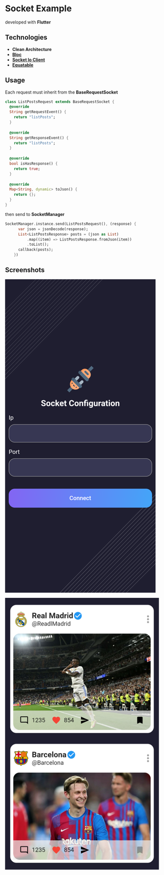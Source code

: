 # Socket Example

developed with **Flutter**

## Technologies

- **Clean Architecture**
- **[Bloc](https://pub.dev/packages/flutter_bloc)**
- **[Socket Io Client](https://pub.dev/packages/socket_io_client)**
- **[Equatable](https://pub.dev/packages/equatable)**


## Usage

Each request must inherit from the **BaseRequestSocket**

~~~dart
class ListPostsRequest extends BaseRequestSocket {
  @override
  String getRequestEvent() {
    return "listPosts";
  }

  @override
  String getResponseEvent() {
    return "listPosts";
  }

  @override
  bool isHasResponse() {
    return true;
  }

  @override
  Map<String, dynamic> toJson() {
    return {};
  }
}
~~~ 

then send to **SocketManager**

~~~ dart
SocketManager.instance.send(ListPostsRequest(), (response) {
      var json = jsonDecode(response);
      List<ListPostsResponse> posts = (json as List)
          .map((item) => ListPostsResponse.fromJson(item))
          .toList();
      callback(posts);
    })
~~~


## Screenshots

![Screenshot-01](/screenshots/screenshot-01.png)

![Screenshot-02](/screenshots/screenshot-02.png)



